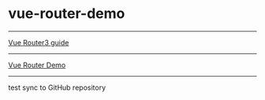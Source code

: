 # vue-router-demo

---

[Vue Router3 guide](https://v3.router.vuejs.org/zh/guide/)

---

[Vue Router Demo](https://yzyyna.github.io/vue_router_demo)

---

test sync to GitHub repository
